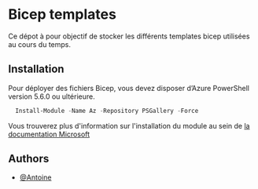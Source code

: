 
# Bicep templates

Ce dépot à pour objectif de stocker les différents templates bicep utilisées au cours du temps.



## Installation

Pour déployer des fichiers Bicep, vous devez disposer d’Azure PowerShell version 5.6.0 ou ultérieure.

```Powershell
  Install-Module -Name Az -Repository PSGallery -Force
```

Vous trouverez plus d'information sur l'installation du module au sein de [la documentation Microsoft](https://learn.microsoft.com/fr-fr/powershell/azure/install-azps-windows?view=azps-13.2.0&tabs=powershell&pivots=windows-psgallery)
    
## Authors

- [@Antoine](https://github.com/antoine-13)

